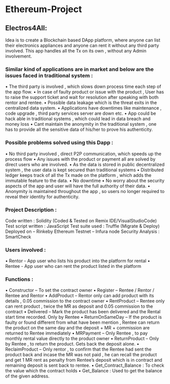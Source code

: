 # Ethereum-Project

## Electros4All:  
Idea is to create a Blockchain based DApp platform, where anyone can list their electronics appliances and anyone can rent it without any third party involved. This app handles all the Tx on its own , without any Admin involvement.
### Similar kind of applications are in market and below are the issues faced  in traditional system :
•	The third party is involved , which slows down process time each step of the app flow.
•	In case of faulty product or issue with the product , User has to raise the support ticket and wait for resolution after speaking with both rentor and rentee.
•	Possible data leakage which is the threat exits in the centralized data system.
•	Applications have downtimes like maintenance , code upgrade , third party services server are down etc.
•	App could be hack able in traditional systems , which could lead in data breach and money loss
•	Cant maintain the anonymity in the traditional system , one has to provide all the sensitive data of his/her to prove his authenticity.
### Possible problems solved using this Dapp :
•	No third party involved , direct P2P communication, which speeds up the process flow
•	Any issues with the product or payment all are solved by direct users who are involved.
•	As the data is stored in public decentralized system , the user data is kept secured than traditional systems
•	Distributed ledger keeps track of all the Tx made on the platform , which adds the immutable feature to the data.
•	No downtime 
•	No worry about the security aspects of the app and user will have the full authority of their data.
•	Anonymity is maintained throughout the app , so users no longer required to reveal their identity for authenticity.
### Project Description :
Code written : Solidity (Coded & Tested on Remix IDE/VisualStudioCode)
Test script written : JavaScript
Test suite used : Truffle (Migrate & Deploy)
Deployed on – Rinkeby Ethereum Testnet – Infura node
Security Analysis : SmartCheck

### Users involved :
•	Rentor - App user who lists his product into the platform for rental
•	Rentee - App user who can rent the product listed in the platform

### Functions :
•	Constructor – To set the contract owner
•	Register – Rentee / Rentor / Rentee and Rentor
•	AddProduct – Rentor only can add product with its details , 0.05 commission to the contract owner
•	RentProduct – Rentee only can rent product , twice the MR as deposit and 0.05 commission to the contract
•	Delivered – Mark the product has been delivered and the Rental start time recorded. Only by Rentee
•	ReturnOnSameDay – If the product is faulty or found different from what have been mention , Rentee can return the product on the same day and the deposit + MR + commission are returned to Rentee immediately
•	MRPayment – Only Rentee , to pay monthly rental value directly to the product owner
•	ReturnProduct – Only by Rentee , to return the product. Gets back the deposit alone.
•	ReclaimProduct – Only rentor , to confirm that the Rentee had sent the product back and incase the MR was not paid , he can recall the product and get 1 MR rent as penalty from Rentee’s deposit which is in contract and remaining deposit is sent back to rentee.
•	Get_Contract_Balance : To check the value which the contract holds
•	Get_Balance : Used to get the balance of the given address.
